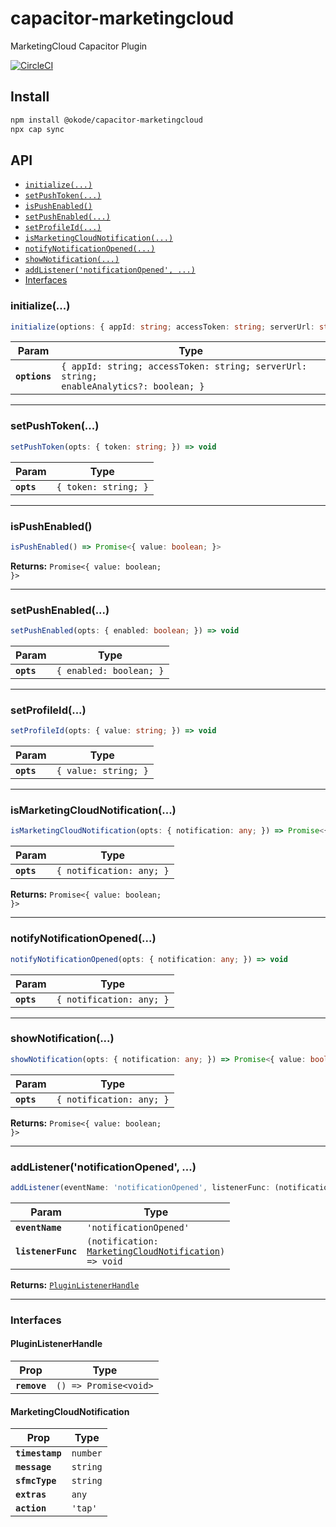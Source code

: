 # capacitor-marketingcloud

MarketingCloud Capacitor Plugin

[![CircleCI](https://circleci.com/gh/okode/capacitor-marketingcloud/tree/main.svg?style=svg)](https://circleci.com/gh/okode/capacitor-marketingcloud/tree/main)

## Install

```bash
npm install @okode/capacitor-marketingcloud
npx cap sync
```

## API

<docgen-index>

* [`initialize(...)`](#initialize)
* [`setPushToken(...)`](#setpushtoken)
* [`isPushEnabled()`](#ispushenabled)
* [`setPushEnabled(...)`](#setpushenabled)
* [`setProfileId(...)`](#setprofileid)
* [`isMarketingCloudNotification(...)`](#ismarketingcloudnotification)
* [`notifyNotificationOpened(...)`](#notifynotificationopened)
* [`showNotification(...)`](#shownotification)
* [`addListener('notificationOpened', ...)`](#addlistenernotificationopened)
* [Interfaces](#interfaces)

</docgen-index>

<docgen-api>
<!--Update the source file JSDoc comments and rerun docgen to update the docs below-->

### initialize(...)

```typescript
initialize(options: { appId: string; accessToken: string; serverUrl: string; enableAnalytics?: boolean; }) => Promise<void>
```

| Param         | Type                                                                                               |
| ------------- | -------------------------------------------------------------------------------------------------- |
| **`options`** | <code>{ appId: string; accessToken: string; serverUrl: string; enableAnalytics?: boolean; }</code> |

--------------------


### setPushToken(...)

```typescript
setPushToken(opts: { token: string; }) => void
```

| Param      | Type                            |
| ---------- | ------------------------------- |
| **`opts`** | <code>{ token: string; }</code> |

--------------------


### isPushEnabled()

```typescript
isPushEnabled() => Promise<{ value: boolean; }>
```

**Returns:** <code>Promise&lt;{ value: boolean; }&gt;</code>

--------------------


### setPushEnabled(...)

```typescript
setPushEnabled(opts: { enabled: boolean; }) => void
```

| Param      | Type                               |
| ---------- | ---------------------------------- |
| **`opts`** | <code>{ enabled: boolean; }</code> |

--------------------


### setProfileId(...)

```typescript
setProfileId(opts: { value: string; }) => void
```

| Param      | Type                            |
| ---------- | ------------------------------- |
| **`opts`** | <code>{ value: string; }</code> |

--------------------


### isMarketingCloudNotification(...)

```typescript
isMarketingCloudNotification(opts: { notification: any; }) => Promise<{ value: boolean; }>
```

| Param      | Type                                |
| ---------- | ----------------------------------- |
| **`opts`** | <code>{ notification: any; }</code> |

**Returns:** <code>Promise&lt;{ value: boolean; }&gt;</code>

--------------------


### notifyNotificationOpened(...)

```typescript
notifyNotificationOpened(opts: { notification: any; }) => void
```

| Param      | Type                                |
| ---------- | ----------------------------------- |
| **`opts`** | <code>{ notification: any; }</code> |

--------------------


### showNotification(...)

```typescript
showNotification(opts: { notification: any; }) => Promise<{ value: boolean; }>
```

| Param      | Type                                |
| ---------- | ----------------------------------- |
| **`opts`** | <code>{ notification: any; }</code> |

**Returns:** <code>Promise&lt;{ value: boolean; }&gt;</code>

--------------------


### addListener('notificationOpened', ...)

```typescript
addListener(eventName: 'notificationOpened', listenerFunc: (notification: MarketingCloudNotification) => void) => PluginListenerHandle
```

| Param              | Type                                                                                                         |
| ------------------ | ------------------------------------------------------------------------------------------------------------ |
| **`eventName`**    | <code>'notificationOpened'</code>                                                                            |
| **`listenerFunc`** | <code>(notification: <a href="#marketingcloudnotification">MarketingCloudNotification</a>) =&gt; void</code> |

**Returns:** <code><a href="#pluginlistenerhandle">PluginListenerHandle</a></code>

--------------------


### Interfaces


#### PluginListenerHandle

| Prop         | Type                                      |
| ------------ | ----------------------------------------- |
| **`remove`** | <code>() =&gt; Promise&lt;void&gt;</code> |


#### MarketingCloudNotification

| Prop            | Type                |
| --------------- | ------------------- |
| **`timestamp`** | <code>number</code> |
| **`message`**   | <code>string</code> |
| **`sfmcType`**  | <code>string</code> |
| **`extras`**    | <code>any</code>    |
| **`action`**    | <code>'tap'</code>  |

</docgen-api>
